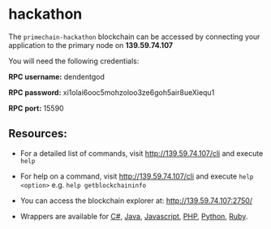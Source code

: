 # hackathon


The `primechain-hackathon` blockchain can be accessed by connecting your application to the primary node on **139.59.74.107**

You will need the following credentials:

**RPC username:** dendentgod

**RPC password:** xi1olai6ooc5mohzoloo3ze6goh5air8ueXiequ1

**RPC port:** 15590

## Resources:

- For a detailed list of commands, visit http://139.59.74.107/cli and execute `help`

- For help on a command, visit http://139.59.74.107/cli and execute `help <option>` e.g. `help getblockchaininfo`

- You can access the blockchain explorer at: http://139.59.74.107:2750/

- Wrappers are available for [C#](https://github.com/PbjCloud/MultiChainLib), [Java](https://github.com/SimplyUb/MultiChainJavaAPI), [Javascript](https://github.com/scoin/multichain-node), [PHP](https://github.com/Kunstmaan/libphp-multichain), [Python](https://github.com/DXMarkets/Savoir), [Ruby](https://github.com/theodi/multichain-client).
